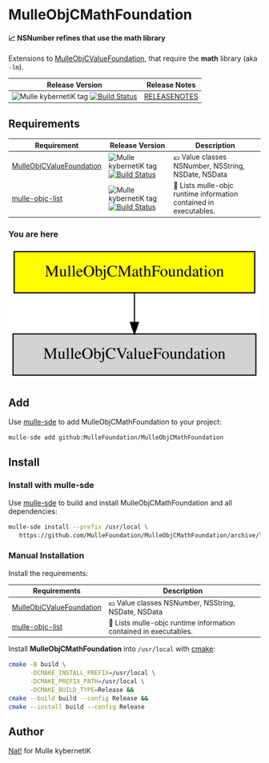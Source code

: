 # MulleObjCMathFoundation

#### 📈 NSNumber refines that use the math library

Extensions to [MulleObjCValueFoundation](//github.com/MulleFoundation/MulleObjCValueFoundation),
that require the **math** library (aka `-lm`).

| Release Version                                       | Release Notes
|-------------------------------------------------------|--------------
| ![Mulle kybernetiK tag](https://img.shields.io/github/tag//MulleObjCMathFoundation.svg?branch=release) [![Build Status](https://github.com//MulleObjCMathFoundation/workflows/CI/badge.svg?branch=release)](//github.com//MulleObjCMathFoundation/actions)| [RELEASENOTES](RELEASENOTES.md) |






## Requirements

|   Requirement         | Release Version  | Description
|-----------------------|------------------|---------------
| [MulleObjCValueFoundation](https://github.com/MulleFoundation/MulleObjCValueFoundation) | ![Mulle kybernetiK tag](https://img.shields.io/github/tag//.svg) [![Build Status](https://github.com///workflows/CI/badge.svg?branch=release)](https://github.com///actions/workflows/mulle-sde-ci.yml) | 💶 Value classes NSNumber, NSString, NSDate, NSData
| [mulle-objc-list](https://github.com/mulle-objc/mulle-objc-list) | ![Mulle kybernetiK tag](https://img.shields.io/github/tag//.svg) [![Build Status](https://github.com///workflows/CI/badge.svg?branch=release)](https://github.com///actions/workflows/mulle-sde-ci.yml) | 📒 Lists mulle-objc runtime information contained in executables.

### You are here

![Overview](overview.dot.svg)

## Add

Use [mulle-sde](//github.com/mulle-sde) to add MulleObjCMathFoundation to your project:

``` sh
mulle-sde add github:MulleFoundation/MulleObjCMathFoundation
```

## Install

### Install with mulle-sde

Use [mulle-sde](//github.com/mulle-sde) to build and install MulleObjCMathFoundation and all dependencies:

``` sh
mulle-sde install --prefix /usr/local \
   https://github.com/MulleFoundation/MulleObjCMathFoundation/archive/latest.tar.gz
```

### Manual Installation

Install the requirements:

| Requirements                                 | Description
|----------------------------------------------|-----------------------
| [MulleObjCValueFoundation](https://github.com/MulleFoundation/MulleObjCValueFoundation)             | 💶 Value classes NSNumber, NSString, NSDate, NSData
| [mulle-objc-list](https://github.com/mulle-objc/mulle-objc-list)             | 📒 Lists mulle-objc runtime information contained in executables.

Install **MulleObjCMathFoundation** into `/usr/local` with [cmake](https://cmake.org):

``` sh
cmake -B build \
      -DCMAKE_INSTALL_PREFIX=/usr/local \
      -DCMAKE_PREFIX_PATH=/usr/local \
      -DCMAKE_BUILD_TYPE=Release &&
cmake --build build --config Release &&
cmake --install build --config Release
```

## Author

[Nat!](https://mulle-kybernetik.com/weblog) for Mulle kybernetiK


